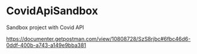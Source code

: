 # CovidApiSandbox
Sandbox project with Covid API

https://documenter.getpostman.com/view/10808728/SzS8rjbc#6fbc46d6-0ddf-400b-a743-a149e9bba381
